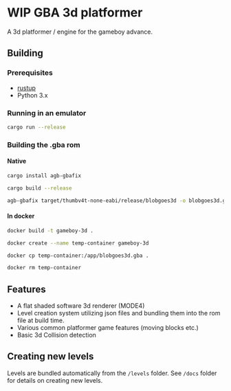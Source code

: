 # WIP GBA 3d platformer

A 3d platformer / engine for the gameboy advance.

## Building

### Prerequisites

* [rustup](https://www.rust-lang.org/tools/install)
* Python 3.x

### Running in an emulator

```sh
cargo run --release
```

### Building the .gba rom

#### Native

```sh
cargo install agb-gbafix

cargo build --release

agb-gbafix target/thumbv4t-none-eabi/release/blobgoes3d -o blobgoes3d.gba
```
#### In docker

```sh
docker build -t gameboy-3d .

docker create --name temp-container gameboy-3d

docker cp temp-container:/app/blobgoes3d.gba .

docker rm temp-container
```


## Features

- A flat shaded software 3d renderer (MODE4)
- Level creation system utilizing json files and bundling them into the rom file at build time.
- Various common platformer game features (moving blocks etc.)
- Basic 3d Collision detection

## Creating new levels

Levels are bundled automatically from the `/levels` folder. See `/docs` folder for details on creating new levels.